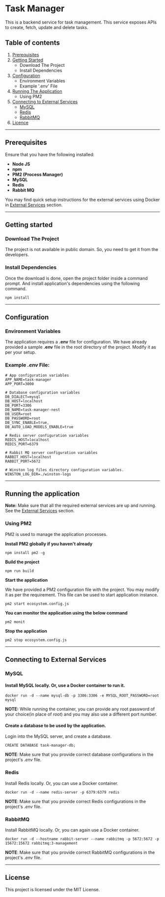 # Task Manager
This is a backend service for task management. This service exposes APIs to create, fetch, update and delete tasks.

## Table of contents
1. [Prerequisites](#prerequisites)
2. [Getting Started](#getting-started)
    - Download The Project
    - Install Dependencies
3. [Configuration](#configuration)
    - Environment Variables
    - Example '.env' File
4. [Running The Application](#running-the-application)
    - Using PM2
5. [Connecting to External Services](#connecting-to-external-services)
    - [MySQL](mysql)
    - [Redis](redis)
    - [RabbitMQ](rabbitmq)
6. [Licence](#license)
---

## Prerequisites
Ensure that you have the following installed:
- **Node JS**
- **npm**
- **PM2 (Process Manager)**
- **MySQL**
- **Redis**
- **Rabbit MQ**

You may find quick setup instructions for the external services using Docker in [External Services](#external-services) section.

---
## Getting started
### Download The Project
The project is not available in public domain. So, you need to get it from the developers.

### Install Dependencies
Once the download is done, open the project folder inside a command prompt. And install application's dependencies using the following command.
```
npm install
```

---

## Configuration
### Environment Variables
The application requires a **.env** file for configuration. We have already provided a sample **.env** file in the root directory of the project. Modify it as per your setup.

### Example *.env* File:
```
# App configuration variables
APP_NAME=task-manager
APP_PORT=3000

# Database configuration variables
DB_DIALECT=mysql
DB_HOST=localhost
DB_PORT=3306
DB_NAME=task-manager-nest
DB_USER=root
DB_PASSWORD=root
DB_SYNC_ENABLE=true,
DB_AUTO_LOAD_MODELS_ENABLE=true

# Redis server configuration variables
REDIS_HOST=localhost
REDIS_PORT=6379

# Rabbit MQ server configuration variables
RABBIT_HOST=localhost
RABBIT_PORT=5672

# Winston log files directory configuration variables.
WINSTON_LOG_DIR=./winston-logs
```

---
## Running the application
**Note:** Make sure that all the required external services are up and running. See the [External Services](#external-services) section.

### Using PM2
PM2 is used to manage the application processes.

**Install PM2 globally if you haven't already**
```
npm install pm2 -g
```

**Build the project**
```
npm run build
```

**Start the application**

We have provided a PM2 configuration file with the project. You may modify it as per the requirement. This file can be used to start application instance.
```
pm2 start ecosystem.config.js
```

**You can monitor the application using the below command**
```
pm2 monit
```

**Stop the application**
```
pm2 stop ecosystem.config.js
```

---
## Connecting to External Services
### MySQL
#### Install MySQL locally. Or, use a Docker container to run it.
```
docker run -d --name mysql-db -p 3306:3306 -e MYSQL_ROOT_PASSWORD=root mysql
```
**NOTE:** While running the container, you can provide any root password of your choice(in place of *root*) and you may also use a different port number.

#### Create a database to be used by the application.
Login into the MySQL server, and create a database.
```
CREATE DATABASE task-manager-db;
```

**NOTE**: Make sure that you provide correct database configurations in the project's *.env* file.

### Redis
Install Redis locally. Or, you can use a Docker container.
```
docker run -d --name redis-server -p 6379:6379 redis
```
**NOTE**: Make sure that you provide correct Redis configurations in the project's *.env* file.

### RabbitMQ
Install RabbitMQ locally. Or, you can again use a Docker container.
```
docker run -d --hostname rabbit-server --name rabbitmq -p 5672:5672 -p 15672:15672 rabbitmq:3-management
```
**NOTE**: Make sure that you provide correct RabbitMQ configurations in the project's *.env* file.

---

## License
This project is licensed under the MIT License.